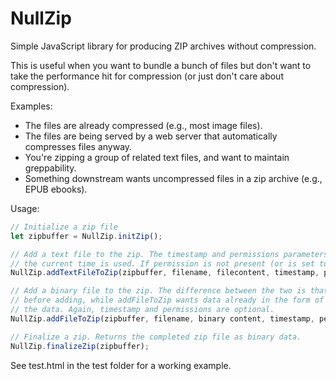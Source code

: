 # NullZip
Simple JavaScript library for producing ZIP archives without compression. 

This is useful when you want to bundle a bunch of files but don't want to take the performance hit for compression (or just don't care about compression).

Examples:

* The files are already compressed (e.g., most image files).
* The files are being served by a web server that automatically compresses files anyway.
* You're zipping a group of related text files, and want to maintain greppability.
* Something downstream wants uncompressed files in a zip archive (e.g., EPUB ebooks).


Usage:

```JavaScript
// Initialize a zip file
let zipbuffer = NullZip.initZip();

// Add a text file to the zip. The timestamp and permissions parameters are optional. If timestamp is not present (or is set to null)
// the current time is used. If permission is not present (or is set to null), Unix 0644 permissions are applied. 
NullZip.addTextFileToZip(zipbuffer, filename, filecontent, timestamp, permissions);

// Add a binary file to the zip. The difference between the two is that with addTextFileToZip, Unicode text is encoded to raw bytes
// before adding, while addFileToZip wants data already in the form of raw bytes. addTextFileToZip calls addFileToZip after encoding
// the data. Again, timestamp and permissions are optional.
NullZip.addFileToZip(zipbuffer, filename, binary content, timestamp, permissions);

// Finalize a zip. Returns the completed zip file as binary data.
NullZip.finalizeZip(zipbuffer);
```

See test.html in the test folder for a working example.
